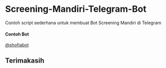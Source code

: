 # Screening-Mandiri-Telegram-Bot
Contoh script sederhana untuk membuat Bot Screening Mandiri di Telegram

#### Contoh Bot
[@shofiabot]("https://t.me/shofiabot")

## Terimakasih

